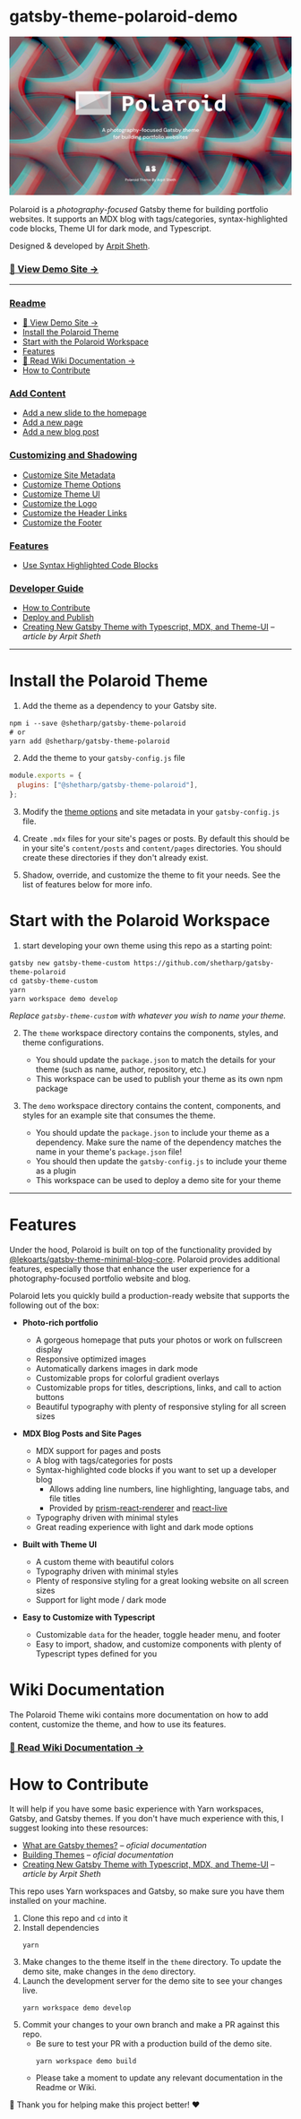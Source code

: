# gatsby-theme-polaroid-demo

[![Polaroid Banner](./static/banner.png)](https://shetharp.github.io/gatsby-theme-polaroid/)

Polaroid is a _photography-focused_ Gatsby theme for building portfolio websites. It supports an MDX blog with tags/categories, syntax-highlighted code blocks, Theme UI for dark mode, and Typescript.

Designed & developed by [Arpit Sheth](https://arpitsheth.com/).

### [📸 View Demo Site →](https://shetharp.github.io/gatsby-theme-polaroid/)

---

### [Readme](https://github.com/shetharp/gatsby-theme-polaroid/blob/master/README.md)

- [📸 View Demo Site →](https://shetharp.github.io/gatsby-theme-polaroid/)
- [Install the Polaroid Theme](https://github.com/shetharp/gatsby-theme-polaroid/blob/master/README.md#install-the-polaroid-theme)
- [Start with the Polaroid Workspace](https://github.com/shetharp/gatsby-theme-polaroid/blob/master/README.md#start-with-the-polaroid-workspace)
- [Features](https://github.com/shetharp/gatsby-theme-polaroid/blob/master/README.md#features)
- [📖 Read Wiki Documentation →](https://github.com/shetharp/gatsby-theme-polaroid/wiki)
- [How to Contribute](https://github.com/shetharp/gatsby-theme-polaroid#how-to-contribute)

### [Add Content](https://github.com/shetharp/gatsby-theme-polaroid/wiki/Add-Content)

- [Add a new slide to the homepage](https://github.com/shetharp/gatsby-theme-polaroid/wiki/Add-a-new-slide-to-the-homepage)
- [Add a new page](https://github.com/shetharp/gatsby-theme-polaroid/wiki/Add-a-new-page)
- [Add a new blog post](https://github.com/shetharp/gatsby-theme-polaroid/wiki/Add-a-new-blog-post)

### [Customizing and Shadowing](https://github.com/shetharp/gatsby-theme-polaroid/wiki/Customizing-and-Shadowing)

- [Customize Site Metadata](https://github.com/shetharp/gatsby-theme-polaroid/wiki/Customize-Site-Metadata)
- [Customize Theme Options](https://github.com/shetharp/gatsby-theme-polaroid/wiki/Customize-Theme-Options)
- [Customize Theme UI](https://github.com/shetharp/gatsby-theme-polaroid/wiki/Customize-Theme-UI)
- [Customize the Logo](https://github.com/shetharp/gatsby-theme-polaroid/wiki/Customize-the-Logo)
- [Customize the Header Links](https://github.com/shetharp/gatsby-theme-polaroid/wiki/Customize-the-Header-Links)
- [Customize the Footer](https://github.com/shetharp/gatsby-theme-polaroid/wiki/Customize-the-Footer)

### [Features](https://github.com/shetharp/gatsby-theme-polaroid/blob/master/README.md#features)

- [Use Syntax Highlighted Code Blocks](https://github.com/shetharp/gatsby-theme-polaroid/wiki/Use-Syntax-Highlighted-Code-Blocks)

### [Developer Guide](https://github.com/shetharp/gatsby-theme-polaroid/wiki/Developer-Guide)

- [How to Contribute](https://github.com/shetharp/gatsby-theme-polaroid#how-to-contribute)
- [Deploy and Publish](https://github.com/shetharp/gatsby-theme-polaroid/wiki/Deploy-and-Publish)
- [Creating New Gatsby Theme with Typescript, MDX, and Theme-UI](https://hackernoon.com/creating-new-gatsby-theme-with-typescript-mdx-and-theme-ui-tz1c3u3u) _– article by Arpit Sheth_

---

# Install the Polaroid Theme

1. Add the theme as a dependency to your Gatsby site.

```shell
npm i --save @shetharp/gatsby-theme-polaroid
# or
yarn add @shetharp/gatsby-theme-polaroid
```

2. Add the theme to your `gatsby-config.js` file

```js:title=gatsby-config.js
module.exports = {
  plugins: ["@shetharp/gatsby-theme-polaroid"],
};
```

3. Modify the [theme options](https://github.com/LekoArts/gatsby-themes/tree/master/themes/gatsby-theme-minimal-blog) and site metadata in your `gatsby-config.js` file.

4. Create `.mdx` files for your site's pages or posts. By default this should be in your site's `content/posts` and `content/pages` directories. You should create these directories if they don't already exist.

5. Shadow, override, and customize the theme to fit your needs. See the list of features below for more info.

# Start with the Polaroid Workspace

1. start developing your own theme using this repo as a starting point:

```shell
gatsby new gatsby-theme-custom https://github.com/shetharp/gatsby-theme-polaroid
cd gatsby-theme-custom
yarn
yarn workspace demo develop
```

_Replace `gatsby-theme-custom` with whatever you wish to name your theme._

2. The `theme` workspace directory contains the components, styles, and theme configurations.

   - You should update the `package.json` to match the details for your theme (such as name, author, repository, etc.)
   - This workspace can be used to publish your theme as its own npm package

3. The `demo` workspace directory contains the content, components, and styles for an example site that consumes the theme.

   - You should update the `package.json` to include your theme as a dependency. Make sure the name of the dependency matches the name in your theme's `package.json` file!
   - You should then update the `gatsby-config.js` to include your theme as a plugin
   - This workspace can be used to deploy a demo site for your theme

---

# Features

Under the hood, Polaroid is built on top of the functionality provided by [@lekoarts/gatsby-theme-minimal-blog-core](https://www.gatsbyjs.org/packages/@lekoarts/gatsby-theme-minimal-blog-core/). Polaroid provides additional features, especially those that enhance the user experience for a photography-focused portfolio website and blog.

Polaroid lets you quickly build a production-ready website that supports the following out of the box:

- **Photo-rich portfolio**

  - A gorgeous homepage that puts your photos or work on fullscreen display
  - Responsive optimized images
  - Automatically darkens images in dark mode
  - Customizable props for colorful gradient overlays
  - Customizable props for titles, descriptions, links, and call to action buttons
  - Beautiful typography with plenty of responsive styling for all screen sizes

- **MDX Blog Posts and Site Pages**

  - MDX support for pages and posts
  - A blog with tags/categories for posts
  - Syntax-highlighted code blocks if you want to set up a developer blog
    - Allows adding line numbers, line highlighting, language tabs, and file titles
    - Provided by [prism-react-renderer](https://github.com/FormidableLabs/prism-react-renderer) and [react-live](https://github.com/FormidableLabs/react-live)
  - Typography driven with minimal styles
  - Great reading experience with light and dark mode options

- **Built with Theme UI**

  - A custom theme with beautiful colors
  - Typography driven with minimal styles
  - Plenty of responsive styling for a great looking website on all screen sizes
  - Support for light mode / dark mode

- **Easy to Customize with Typescript**
  - Customizable `data` for the header, toggle header menu, and footer
  - Easy to import, shadow, and customize components with plenty of Typescript types defined for you

# Wiki Documentation

The Polaroid Theme wiki contains more documentation on how to add content, customize the theme, and how to use its features.

### [📖 Read Wiki Documentation →](https://github.com/shetharp/gatsby-theme-polaroid/wiki)

# How to Contribute

It will help if you have some basic experience with Yarn workspaces, Gatsby, and Gatsby themes. If you don't have much experience with this, I suggest looking into these resources:

- [What are Gatsby themes?](https://www.gatsbyjs.org/docs/themes/what-are-gatsby-themes) _– oficial documentation_
- [Building Themes](https://www.gatsbyjs.org/docs/themes/building-themes) _– oficial documentation_
- [Creating New Gatsby Theme with Typescript, MDX, and Theme-UI](https://hackernoon.com/creating-new-gatsby-theme-with-typescript-mdx-and-theme-ui-tz1c3u3u) _– article by Arpit Sheth_

This repo uses Yarn workspaces and Gatsby, so make sure you have them installed on your machine.

1. Clone this repo and `cd` into it
2. Install dependencies
   ```shell
   yarn
   ```
3. Make changes to the theme itself in the `theme` directory. To update the demo site, make changes in the `demo` directory.
4. Launch the development server for the demo site to see your changes live.
   ```shell
   yarn workspace demo develop
   ```
5. Commit your changes to your own branch and make a PR against this repo.
   - Be sure to test your PR with a production build of the demo site.
     ```shell
     yarn workspace demo build
     ```
   - Please take a moment to update any relevant documentation in the Readme or Wiki.

💙 Thank you for helping make this project better! ❤️
